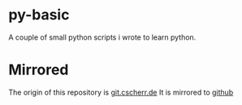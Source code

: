 # py-basic
A couple of small python scripts i wrote to learn python.

# Mirrored
The origin of this repository is [git.cscherr.de](https://git.cscherr.de/PlexSheep/py-basic.git)
It is mirrored to [github](https://github.com/PlexSheep/py-basic)

